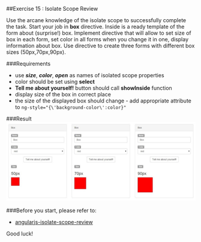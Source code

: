 ##Exercise 15 : Isolate Scope Review

Use the arcane knowledge of the isolate scope to successfully complete the task. Start your job in **box** directive. Inside is a ready template of the form about (surprise!) box.
Implement directive that will allow to set size of box in each form, set color in all forms when you change it in one, display information about box. Use directive to create three forms with different box sizes (50px,70px,90px).

###Requirements
* use ***size***, ***color***, ***open*** as names of isolated scope properties 
* color should be set using **select**
* **Tell me about yourself!** button should call **showInside** function
* display size of the box in correct place
* the size of the displayed box should change - add appropriate attribute to ```ng-style="{\'background-color\':color}"``` 

###Result
![alt text](app/assets/box.jpg "Box")

###Before you start, please refer to:
* [angularjs-isolate-scope-review](https://egghead.io/lessons/angularjs-isolate-scope-review)

Good luck!
